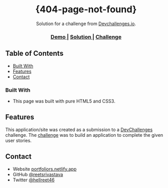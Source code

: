 <!-- Please update value in the {}  -->

<h1 align="center">{404-page-not-found}</h1>

<div align="center">
   Solution for a challenge from  <a href="http://devchallenges.io" target="_blank">Devchallenges.io</a>.
</div>

<div align="center">
  <h3>
    <a href="https://404-error-devchallenge.netlify.app/">
      Demo
    </a>
    <span> | </span>
    <a href="https://github.com/reetsrivastava/404-page-DevChallenges">
      Solution
    </a>
    <span> | </span>
    <a href="https://devchallenges.io/challenges/wBunSb7FPrIepJZAg0sY">
      Challenge
    </a>
  </h3>
</div>

<!-- TABLE OF CONTENTS -->

## Table of Contents

- [Built With](#built-with)
- [Features](#features)
- [Contact](#contact)



### Built With

<!-- This section should list any major frameworks that you built your project using. Here are a few examples.-->

- This page was built with pure HTML5 and CSS3.

## Features

<!-- List the features of your application or follow the template. Don't share the figma file here :) -->

This application/site was created as a submission to a [DevChallenges](https://devchallenges.io/challenges) challenge. The [challenge](https://devchallenges.io/challenges/wBunSb7FPrIepJZAg0sY) was to build an application to complete the given user stories.



## Contact

- Website [portfoliors.netlify.app](https://portfoliors.netlify.app)
- GitHub [@reetsrivastava](https://github.com/reetsrivastava)
- Twitter [@hellreet46](https://twitter.com/hellreet46)
